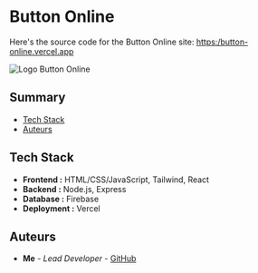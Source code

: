 # Button Online

Here's the source code for the Button Online site: [https:/button-online.vercel.app](https://button-online.vercel.app/)

![Logo Button Online](.buttononline.png)

## Summary

- [Tech Stack](#tech-stack)
- [Auteurs](#auteurs)

## Tech Stack

- **Frontend :** HTML/CSS/JavaScript, Tailwind, React
- **Backend :** Node.js, Express
- **Database :** Firebase
- **Deployment :** Vercel

## Auteurs

- **Me** - _Lead Developer_ - [GitHub](https://github.com/Maxiomm)
